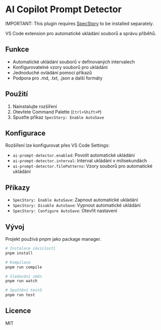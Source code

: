 # AI Copilot Prompt Detector


IMPORTANT: This plugin requires [SpecStory](https://marketplace.visualstudio.com/items?itemName=SpecStory.specstory-vscode) to be installed separately.

VS Code extension pro automatické ukládání souborů a správu příběhů.

## Funkce

- Automatické ukládání souborů v definovaných intervalech
- Konfigurovatelné vzory souborů pro ukládání
- Jednoduché ovládání pomocí příkazů
- Podpora pro .md, .txt, .json a další formáty

## Použití

1. Nainstalujte rozšíření
2. Otevřete Command Palette (`Ctrl+Shift+P`)
3. Spusťte příkaz `SpecStory: Enable AutoSave`

## Konfigurace

Rozšíření lze konfigurovat přes VS Code Settings:

- `ai-prompt-detector.enabled`: Povolit automatické ukládání
- `ai-prompt-detector.interval`: Interval ukládání v milisekundách
- `ai-prompt-detector.filePatterns`: Vzory souborů pro automatické ukládání

## Příkazy

- `SpecStory: Enable AutoSave`: Zapnout automatické ukládání
- `SpecStory: Disable AutoSave`: Vypnout automatické ukládání  
- `SpecStory: Configure AutoSave`: Otevřít nastavení

## Vývoj

Projekt používá pnpm jako package manager.

```bash
# Instalace závislostí
pnpm install

# Kompilace
pnpm run compile

# Sledování změn
pnpm run watch

# Spuštění testů
pnpm run test
```

## Licence

MIT
